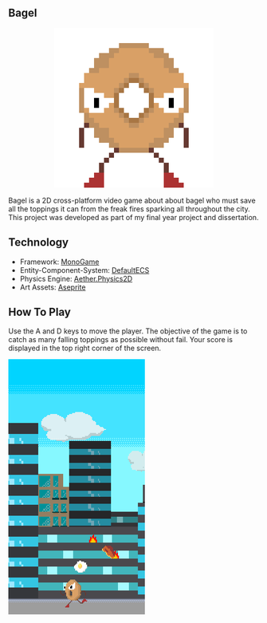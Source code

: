 ## Bagel

<p align="center">
	<img width="320" height="320" src="Documentation/Images/bagel.gif">
</p>

Bagel is a 2D cross-platform video game about about bagel who must save all the toppings it can from the freak fires sparking all throughout the city. This project was developed as part of my final year project and dissertation.

## Technology 

- Framework: [MonoGame](https://www.monogame.net/)
- Entity-Component-System: [DefaultECS](https://github.com/Doraku/DefaultEcs)
- Physics Engine: [Aether.Physics2D](https://github.com/tainicom/Aether.Physics2D)
- Art Assets: [Aseprite](https://www.aseprite.org/) 

## How To Play

Use the A and D keys to move the player. The objective of the game is to catch as many falling toppings as possible without fail. Your score is displayed in the top right corner of the screen.

<p align="left">
	<img width="274" height="512" src="Documentation/Images/gameplay.png">
</p>